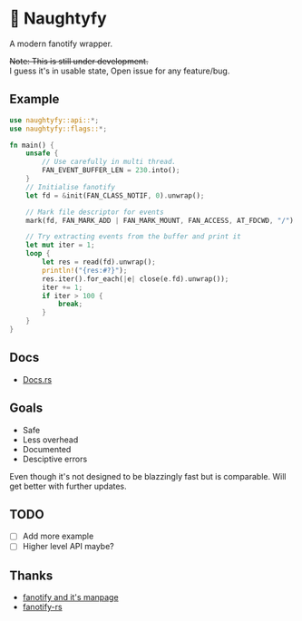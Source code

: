 # 📁 Naughtyfy

A modern fanotify wrapper.

~~Note: This is still under development.~~ <br>
I guess it's in usable state, Open issue
for any feature/bug.

## Example

```rust
use naughtyfy::api::*;
use naughtyfy::flags::*;

fn main() {
    unsafe {
        // Use carefully in multi thread.
        FAN_EVENT_BUFFER_LEN = 230.into();
    }
    // Initialise fanotify
    let fd = &init(FAN_CLASS_NOTIF, 0).unwrap();

    // Mark file descriptor for events
    mark(fd, FAN_MARK_ADD | FAN_MARK_MOUNT, FAN_ACCESS, AT_FDCWD, "/").unwrap();

    // Try extracting events from the buffer and print it
    let mut iter = 1;
    loop {
        let res = read(fd).unwrap();
        println!("{res:#?}");
        res.iter().for_each(|e| close(e.fd).unwrap());
        iter += 1;
        if iter > 100 {
            break;
        }
    }
}
```

## Docs

- [Docs.rs](https://docs.rs/naughtyfy/latest/naughtyfy/)

## Goals

- Safe
- Less overhead
- Documented
- Desciptive errors
  
Even though it's not designed to be blazzingly fast but is comparable. Will get better with further updates.

## TODO
- [ ] Add more example
- [ ] Higher level API maybe?

## Thanks

- [fanotify and it's manpage](https://man7.org/linux/man-pages/man7/fanotify.7.html)
- [fanotify-rs](https://github.com/Percivalll/fanotify-rs)
